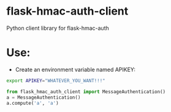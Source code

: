 # flask-hmac-auth-client
Python client library for flask-hmac-auth

# Use:
- Create an environment variable named APIKEY:

```bash
export APIKEY="WHATEVER_YOU_WANT!!!"
```
```python
from flask_hmac_auth_client import MessageAuthentication()
a = MessageAuthentication()
a.compute('a', 'a')
```
